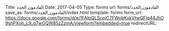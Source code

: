 Title:          القادمون الجدد
Date:           2017-04-05
Type:           forms
url:            forms/القادمون_الجدد
save_as:        forms/القادمون_الجدد/index.html
template:       forms
form_url:       https://docs.google.com/forms/d/e/1FAIpQLScpjC7FWobKxkVtwQFiq44JhO9shPXoh_L9_g7wGQW85zZzmA/viewform?embedded=true
redirectURL:    